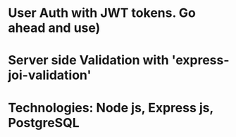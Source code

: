 # User Auth with JWT tokens. Go ahead and use)

# Server side Validation with 'express-joi-validation'

# Technologies: Node js, Express js, PostgreSQL

